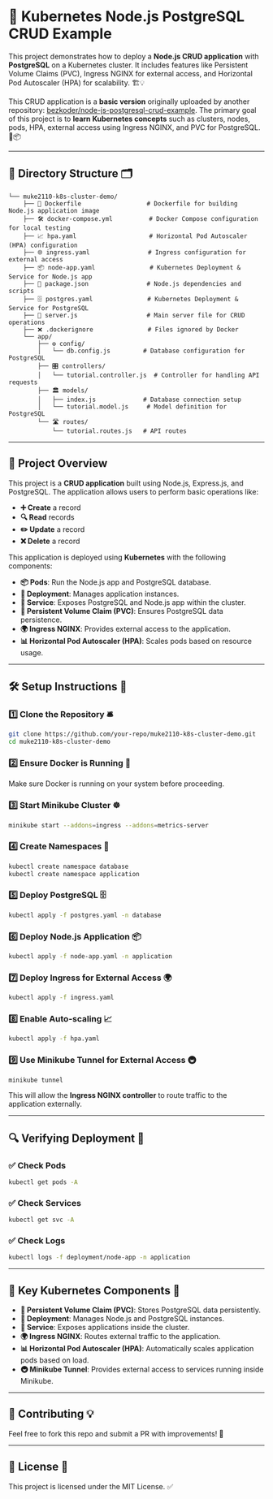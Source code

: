 # 🚀 Kubernetes Node.js PostgreSQL CRUD Example

This project demonstrates how to deploy a **Node.js CRUD application** with **PostgreSQL** on a Kubernetes cluster. It includes features like Persistent Volume Claims (PVC), Ingress NGINX for external access, and Horizontal Pod Autoscaler (HPA) for scalability. 🏗️💡

This CRUD application is a **basic version** originally uploaded by another repository: [bezkoder/node-js-postgresql-crud-example](https://github.com/bezkoder/node-js-postgresql-crud-example). The primary goal of this project is to **learn Kubernetes concepts** such as clusters, nodes, pods, HPA, external access using Ingress NGINX, and PVC for PostgreSQL. 🚀📦

---

## 📂 Directory Structure 🗂️
```
└── muke2110-k8s-cluster-demo/
    ├── 🐳 Dockerfile                  # Dockerfile for building Node.js application image
    ├── 🛠️ docker-compose.yml          # Docker Compose configuration for local testing
    ├── 📈 hpa.yaml                    # Horizontal Pod Autoscaler (HPA) configuration
    ├── 🌐 ingress.yaml                # Ingress configuration for external access
    ├── 📦 node-app.yaml               # Kubernetes Deployment & Service for Node.js app
    ├── 📜 package.json                # Node.js dependencies and scripts
    ├── 🗄️ postgres.yaml               # Kubernetes Deployment & Service for PostgreSQL
    ├── 🚀 server.js                   # Main server file for CRUD operations
    ├── ❌ .dockerignore               # Files ignored by Docker
    └── app/
        ├── ⚙️ config/
        │   └── db.config.js         # Database configuration for PostgreSQL
        ├── 🎛️ controllers/
        │   └── tutorial.controller.js  # Controller for handling API requests
        ├── 🏛️ models/
        │   ├── index.js             # Database connection setup
        │   └── tutorial.model.js     # Model definition for PostgreSQL
        └── 🛣️ routes/
            └── tutorial.routes.js   # API routes
```

---

## 🌟 Project Overview

This project is a **CRUD application** built using Node.js, Express.js, and PostgreSQL. The application allows users to perform basic operations like:
- **➕ Create** a record
- **🔍 Read** records
- **✏️ Update** a record
- **❌ Delete** a record

This application is deployed using **Kubernetes** with the following components:
- **📦 Pods**: Run the Node.js app and PostgreSQL database.
- **📜 Deployment**: Manages application instances.
- **🔗 Service**: Exposes PostgreSQL and Node.js app within the cluster.
- **💾 Persistent Volume Claim (PVC)**: Ensures PostgreSQL data persistence.
- **🌍 Ingress NGINX**: Provides external access to the application.
- **📊 Horizontal Pod Autoscaler (HPA)**: Scales pods based on resource usage.

---

## 🛠 Setup Instructions 🚀

### 1️⃣ Clone the Repository 🛎️
```sh
git clone https://github.com/your-repo/muke2110-k8s-cluster-demo.git
cd muke2110-k8s-cluster-demo
```

### 2️⃣ Ensure Docker is Running 🐳
Make sure Docker is running on your system before proceeding.

### 3️⃣ Start Minikube Cluster ☸️
```sh
minikube start --addons=ingress --addons=metrics-server
```

### 4️⃣ Create Namespaces 📂
```sh
kubectl create namespace database
kubectl create namespace application
```

### 5️⃣ Deploy PostgreSQL 🗄️
```sh
kubectl apply -f postgres.yaml -n database
```

### 6️⃣ Deploy Node.js Application 📦
```sh
kubectl apply -f node-app.yaml -n application
```

### 7️⃣ Deploy Ingress for External Access 🌍
```sh
kubectl apply -f ingress.yaml
```

### 8️⃣ Enable Auto-scaling 📈
```sh
kubectl apply -f hpa.yaml
```

### 9️⃣ Use Minikube Tunnel for External Access 🚇
```sh
minikube tunnel
```
This will allow the **Ingress NGINX controller** to route traffic to the application externally.

---

## 🔍 Verifying Deployment 🧐
### ✅ Check Pods
```sh
kubectl get pods -A
```

### ✅ Check Services
```sh
kubectl get svc -A
```

### ✅ Check Logs
```sh
kubectl logs -f deployment/node-app -n application
```

---

## 📌 Key Kubernetes Components 🔑
- **💾 Persistent Volume Claim (PVC)**: Stores PostgreSQL data persistently.
- **📜 Deployment**: Manages Node.js and PostgreSQL instances.
- **🔗 Service**: Exposes applications inside the cluster.
- **🌍 Ingress NGINX**: Routes external traffic to the application.
- **📊 Horizontal Pod Autoscaler (HPA)**: Automatically scales application pods based on load.
- **🚇 Minikube Tunnel**: Provides external access to services running inside Minikube.

---

## 🙌 Contributing 💡
Feel free to fork this repo and submit a PR with improvements! 🚀

---

## 📝 License 📜
This project is licensed under the MIT License. ✅

